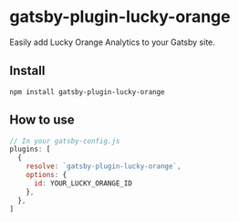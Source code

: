 # gatsby-plugin-lucky-orange

Easily add Lucky Orange Analytics to your Gatsby site.

## Install
`npm install gatsby-plugin-lucky-orange`

## How to use

```javascript
// In your gatsby-config.js
plugins: [
  {
    resolve: `gatsby-plugin-lucky-orange`,
    options: {
      id: YOUR_LUCKY_ORANGE_ID
    },
  },
]
```